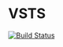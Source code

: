 # VSTS
[![Build Status](https://dev.azure.com/ahmedsramadan89/ITworx/_apis/build/status/AhmedSRamadan.VSTS?branchName=master)](https://dev.azure.com/ahmedsramadan89/ITworx/_build/latest?definitionId=3?branchName=master)
